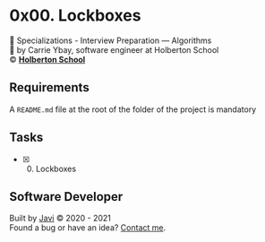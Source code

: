 # 0x00. Lockboxes
:open_file_folder: Specializations - Interview Preparation ― Algorithms  
:bust_in_silhouette: by Carrie Ybay, software engineer at Holberton School  
:copyright: **[Holberton School](https://www.holbertonschool.com/)**

## Requirements
A ```README.md``` file at the root of the folder of the project is mandatory

## Tasks
* [x] 0. Lockboxes

## Software Developer
Built by [Javi](https://github.com/javi0b01) :copyright: 2020 - 2021  
Found a bug or have an idea? [Contact me](https://www.linkedin.com/in/javi0b01/).
